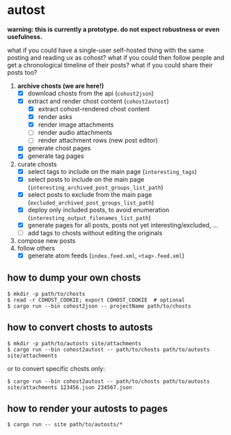 autost
======

**warning: this is currently a prototype. do not expect robustness or even usefulness.**

what if you could have a single-user self-hosted thing with the same posting and reading ux as cohost? what if you could then follow people and get a chronological timeline of their posts? what if you could share their posts too?

1. **archive chosts (we are here!)**
    - [x] download chosts from the api (`cohost2json`)
    - [x] extract and render chost content (`cohost2autost`)
        - [x] extract cohost-rendered chost content
        - [x] render asks
        - [x] render image attachments
        - [ ] render audio attachments
        - [ ] render attachment rows (new post editor)
    - [x] generate chost pages
    - [x] generate tag pages
2. curate chosts
    - [x] select tags to include on the main page (`interesting_tags`)
    - [x] select posts to include on the main page (`interesting_archived_post_groups_list_path`)
    - [x] select posts to exclude from the main page (`excluded_archived_post_groups_list_path`)
    - [x] deploy only included posts, to avoid enumeration (`interesting_output_filenames_list_path`)
    - [x] generate pages for all posts, posts not yet interesting/excluded, …
    - [ ] add tags to chosts without editing the originals
3. compose new posts
4. follow others
    - [x] generate atom feeds (`index.feed.xml`, `<tag>.feed.xml`)

## how to dump your own chosts

```
$ mkdir -p path/to/chosts
$ read -r COHOST_COOKIE; export COHOST_COOKIE  # optional
$ cargo run --bin cohost2json -- projectName path/to/chosts
```

## how to convert chosts to autosts

```
$ mkdir -p path/to/autosts site/attachments
$ cargo run --bin cohost2autost -- path/to/chosts path/to/autosts site/attachments
```

or to convert specific chosts only:

```
$ cargo run --bin cohost2autost -- path/to/chosts path/to/autosts site/attachments 123456.json 234567.json
```

## how to render your autosts to pages

```
$ cargo run -- site path/to/autosts/*
```
